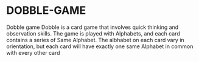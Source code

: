 # DOBBLE-GAME
Dobble game 
Dobble is a card game that involves quick thinking and observation skills. The game is played with  Alphabets, and each card contains a series of Same Alphabet. The albhabet on each card vary in orientation, but each card will have exactly one same Alphabet in common with every other card
